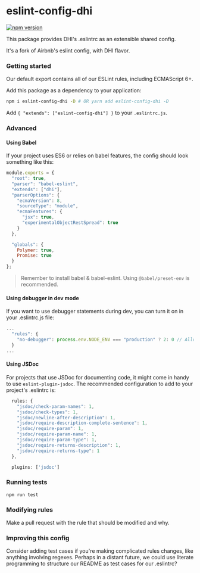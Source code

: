 # eslint-config-dhi

[![npm version](https://badge.fury.io/js/eslint-config-dhi.svg)](http://badge.fury.io/js/eslint-config-dhi)

This package provides DHI's .eslintrc as an extensible shared config.

It's a fork of Airbnb's eslint config, with DHI flavor.


### Getting started
Our default export contains all of our ESLint rules, including ECMAScript 6+.

Add this package as a dependency to your application:
```bash
npm i eslint-config-dhi -D # OR yarn add eslint-config-dhi -D
```

Add `{ "extends": ["eslint-config-dhi"] }` to your `.eslintrc.js`.


### Advanced

#### Using Babel
If your project uses ES6 or relies on babel features, the config should look something like this:

```javascript
module.exports = {
  "root": true,
  "parser": "babel-eslint",
  "extends": ["dhi"],
  "parserOptions": {
    "ecmaVersion": 8,
    "sourceType": "module",
    "ecmaFeatures": {
      "jsx": true,
      "experimentalObjectRestSpread": true
    }
  },

  "globals": {
    Polymer: true,
    Promise: true
  }
};
```

> Remember to install babel & babel-eslint. Using `@babel/preset-env` is recommended.

#### Using debugger in dev mode
If you want to use debugger statements during dev, you can turn it on in your .eslintrc.js file:

```javascript
...
  "rules": {
    "no-debugger": process.env.NODE_ENV === "production" ? 2: 0 // Allow debugger during development
  }
...
```

#### Using JSDoc
For projects that use JSDoc for documenting code, it might come in handy to use `eslint-plugin-jsdoc`. The recommended configuration to add to your project's .eslintrc is:

```javascript
  rules: {
    "jsdoc/check-param-names": 1,
    "jsdoc/check-types": 1,
    "jsdoc/newline-after-description": 1,
    "jsdoc/require-description-complete-sentence": 1,
    "jsdoc/require-param": 1,
    "jsdoc/require-param-name": 1,
    "jsdoc/require-param-type": 1,
    "jsdoc/require-returns-description": 1,
    "jsdoc/require-returns-type": 1
  },

  plugins: ['jsdoc']
```



### Running tests
```
npm run test
```


### Modifying rules
Make a pull request with the rule that should be modified and why.


### Improving this config
Consider adding test cases if you're making complicated rules changes, like anything involving regexes. Perhaps in a distant future, we could use literate programming to structure our README as test cases for our .eslintrc?
